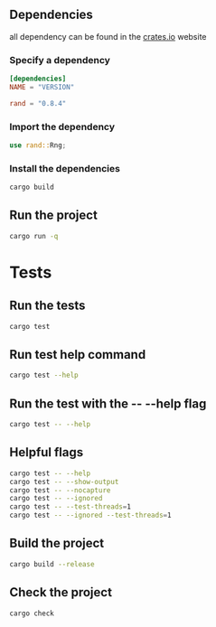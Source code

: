 ## Dependencies
all dependency can be found in the [crates.io](https://crates.io) website

### Specify a dependency
```toml
[dependencies]
NAME = "VERSION"

rand = "0.8.4"
```

### Import the dependency
```rust
use rand::Rng;
```

### Install the dependencies
```bash
cargo build
```

## Run the project
```bash
cargo run -q
```

# Tests
## Run the tests
```bash
cargo test
```

## Run test help command
```bash
cargo test --help
```

## Run the test with the -- --help flag
```bash
cargo test -- --help
```

## Helpful flags
```bash
cargo test -- --help
cargo test -- --show-output
cargo test -- --nocapture
cargo test -- --ignored
cargo test -- --test-threads=1
cargo test -- --ignored --test-threads=1
```

## Build the project
```bash
cargo build --release
``` 

## Check the project
```bash
cargo check
```
